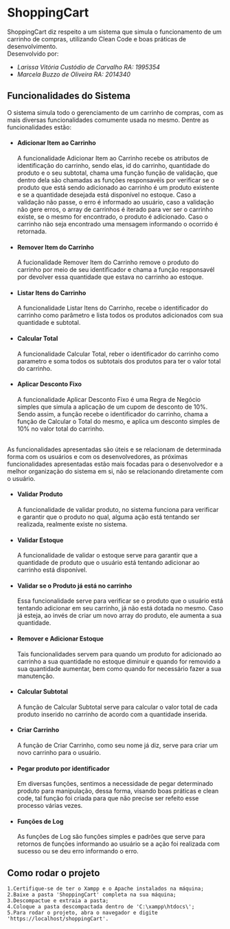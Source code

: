 # ShoppingCart
ShoppingCart diz respeito a um sistema que simula o funcionamento de um carrinho de compras, utilizando Clean Code e boas práticas de desenvolvimento.  
Desenvolvido por:
- *Larissa Vitória Custódio de Carvalho RA: 1995354*
- *Marcela Buzzo de Oliveira RA: 2014340*

## Funcionalidades do Sistema
O sistema simula todo o gerenciamento de um carrinho de compras, com as mais diversas funcionalidades comumente usada no mesmo. Dentre as funcionalidades estão:<br>
- #### Adicionar Item ao Carrinho 
  A funcionalidade Adicionar Item ao Carrinho recebe os atributos de identificação do carrinho, sendo elas, id do carrinho, quantidade do produto e o seu subtotal,
  chama uma função função de validação, que dentro dela são chamadas as funções responsavéis por verificar se o produto que está sendo adicionado ao carrinho é um produto
  existente e se a quantidade desejada está disponível no estoque. Caso a validação não passe, o erro é informado ao usuário, caso  a validação não gere erros, o array de carrinhos
  é iterado para ver ser o carrinho existe, se o mesmo for encontrado, o produto é adicionado. Caso o carrinho não seja encontrado uma mensagem informando o ocorrido é retornada.<br>
- #### Remover Item do Carrinho 
  A fucionalidade Remover Item do Carrinho remove o produto do carrinho por meio de seu identificador e chama a função responsavél por devolver essa quantidade que estava no carrinho 
  ao estoque.
- #### Listar Itens do Carrinho
  A funcionalidade Listar Itens do Carrinho, recebe o identificador do carrinho como parâmetro e lista todos os produtos adicionados com sua quantidade e subtotal.

- #### Calcular Total
  A funcionalidade Calcular Total, reber o identificador do carrinho como parametro e soma todos os subtotais dos produtos para ter o valor total do carrinho.
- #### Aplicar Desconto Fixo 
  A funcionalidade Aplicar Desconto Fixo é uma Regra de Negócio simples que simula a aplicação de um cupom de desconto de 10%. Sendo assim, a função recebe o identificador do carrinho, chama a função
  de Calcular o Total do mesmo, e aplica um desconto simples de 10% no valor total do carrinho.
<br>
As funcionalidades apresentadas são úteis e se relacionam de determinada forma com os usuários e com os desenvolvedores, 
as próximas funcionalidades apresentadas estão mais focadas para o desenvolvedor e a melhor organização do sistema em si, não se relacionando diretamente com o usuário.

- #### Validar Produto
  A funcionalidade de validar produto, no sistema funciona para verificar e garantir que o produto no qual, alguma ação está tentando ser realizada, realmente existe no sistema.
- #### Validar Estoque
  A funcionalidade de validar o estoque serve para garantir que a quantidade de produto que o usuário está tentando adicionar ao carrinho está disponível. 
- #### Validar se o Produto já está no carrinho
  Essa funcionalidade serve para verificar se o produto que o usuário está tentando adicionar em seu carrinho, já não está dotada no mesmo. Caso já esteja, ao invés de criar um novo array do produto, 
  ele aumenta a sua quantidade.
- #### Remover e Adicionar Estoque
  Tais funcionalidades servem para quando um produto for adicionado ao carrinho a sua quantidade no estoque diminuir e quando for removido a sua quantidade aumentar, bem como quando for necessário fazer a
  sua manutenção.
- #### Calcular Subtotal
  A função de Calcular Subtotal serve para calcular o valor total de cada produto inserido no carrinho de acordo com a quantidade inserida.
- #### Criar Carrinho
  A função de Criar Carrinho, como seu nome já diz, serve para criar um novo carrinho para o usuário.   

- #### Pegar produto por identificador
  Em diversas funções, sentimos a necessidade de pegar determinado produto para manipulação, dessa forma, visando boas práticas e clean code, tal função foi criada para que não precise 
  ser refeito esse processo várias vezes.
- #### Funções de Log
  As funções de Log são funções simples e padrões que serve para retornos de funções informando ao usuário se a ação foi realizada com sucesso ou se deu erro informando o erro.

## Como rodar o projeto
```
1.Certifique-se de ter o Xampp e o Apache instalados na máquina;
2.Baixe a pasta 'ShoppingCart' completa na sua máquina;
3.Descompactue e extraia a pasta;
4.Coloque a pasta descompactada dentro de 'C:\xampp\htdocs\';
5.Para rodar o projeto, abra o navegador e digite 'https://localhost/shoppingCart'.
```
 

